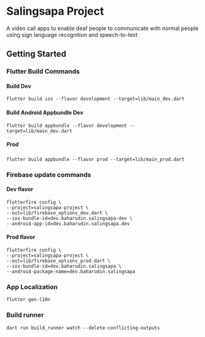 # Salingsapa Project

A video call apps to enable deaf people to communicate with normal people using sign language recognition and speech-to-text 

## Getting Started

### Flutter Build Commands
#### Build Dev
````shell
flutter build ios --flavor development --target=lib/main_dev.dart
````

#### Build Android Appbundle Dev
````shell
flutter build appbundle --flavor development --target=lib/main_dev.dart
````

##### Prod
````shell
flutter build appbundle --flavor prod --target=lib/main_prod.dart
````

### Firebase update commands
#### Dev flavor
```shell
flutterfire config \
--project=salingsapa-project \
--out=lib/firebase_options_dev.dart \
--ios-bundle-id=dev.baharudin.salingsapa-dev \
--android-app-id=dev.baharudin.salingsapa.dev
```

#### Prod flavor
```shell
flutterfire config \
--project=salingsapa-project \
--out=lib/firebase_options_prod.dart \
--ios-bundle-id=dev.baharudin.salingsapa \
--android-package-name=dev.baharudin.salingsapa
```

### App Localization
```shell
flutter gen-l10n
```

### Build runner
```shell
dart run build_runner watch --delete-conflicting-outputs 
```
